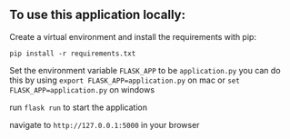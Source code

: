 ## To use this application locally:

Create a virtual environment and install the requirements with pip:

`pip install -r requirements.txt`


Set the environment variable `FLASK_APP` to be `application.py`
you can do this by using `export FLASK_APP=application.py` on mac
or `set FLASK_APP=application.py` on windows

run `flask run` to start the application

navigate to `http://127.0.0.1:5000` in your browser
